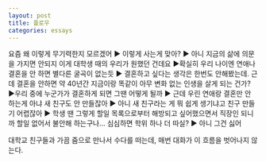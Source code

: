 ```yaml
---
layout: post
title: 플로우
categories: essays
---
```


요즘 왜 이렇게 무기력한지 모르겠어 ▶ 이렇게 사는게 맞아? ▶ 아니 지금의 삶에 의문을 가지면 안되지 이게 대학생 때의 우리가 원했던 건데요 ▶확실히 우리 나이엔 연애나 결혼을 안 하면 별다른 굴곡이 없는듯 ▶ 결혼하고 싶다는 생각은 한번도 안해봤는데. 근데 결혼을 안하면 약 40년간 지금이랑 똑같이 아무 변화 없는 인생을 살게 되는 건가? ▶우리 중에 누군가가 결혼하게 되면 그땐 어떻게 될까 ▶ 근데 우린 연애랑 결혼만 안 하는게 아냐 새 친구도 안 만들잖아 ▶ 아니 새 친구라는 게 뭐 쉽게 생기냐고 친구 만들기 어렵잖아 ▶ 학생 땐 그렇게 할일 목록으로부터 해방되고 싶어했으면서 직장인 되니까 할일 없어서 불안해 하는구나... 심심하면 학위 하나 더 따실? ▶ 아니 그건 싫어

​대학교 친구들과 가끔 줌으로 만나서 수다를 떠는데, 매번 대화가 이 흐름을 벗어나지 않는다.